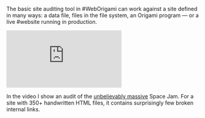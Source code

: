The basic site auditing tool in #WebOrigami can work against a site defined in many ways: a data file, files in the file system, an Origami program — or a live #website running in production.

<iframe class="video16x9" src="https://www.youtube.com/embed/BzZJKUitx3s" title="YouTube video player" frameborder="0" allow="accelerometer; autoplay; clipboard-write; encrypted-media; gyroscope; picture-in-picture; web-share" allowfullscreen></iframe>

In the video I show an audit of the [unbelievably massive](/posts/2023/12-11-spacejam.html) Space Jam. For a site with 350+ handwritten HTML files, it contains surprisingly few broken internal links.
